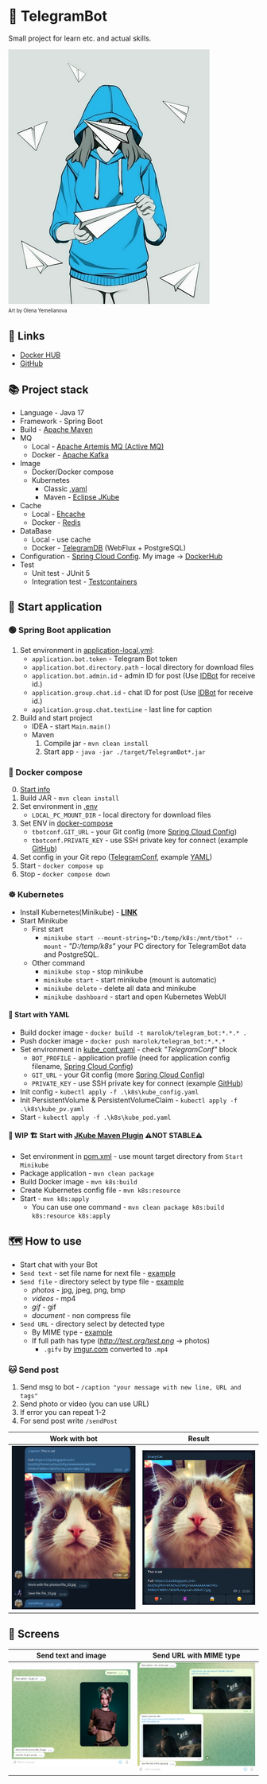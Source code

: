 # 🤖 TelegramBot
Small project for learn etc. and actual skills.

<img src="./src/main/resources/img/telegram.jpg" width="" height="512" alt="Art by Olena Yemelianova"/></br><sup><sub>Art by Olena Yemelianova</sub></sup>


## 🔗 Links
* [Docker HUB](https://hub.docker.com/repository/docker/marolok/telegram_bot/general)
* [GitHub](https://github.com/PavelBocharov/TelegramBot)

## 📚 Project stack
- Language - Java 17
- Framework - Spring Boot
- Build - [Apache Maven](https://maven.apache.org/)
- MQ
  - Local - [Apache Artemis MQ (Active MQ)](https://activemq.apache.org/components/artemis/)
  - Docker - [Apache Kafka](https://kafka.apache.org/)
- Image
  - Docker/Docker compose
  - Kubernetes
    - Classic [.yaml](https://kubernetes.io/docs/home/)
    - Maven - [Eclipse JKube](https://www.eclipse.org/jkube/)
- Cache
  - Local - [Ehcache](https://www.ehcache.org/)
  - Docker - [Redis](https://redis.io/)
- DataBase
  - Local - use cache
  - Docker - [TelegramDB](https://github.com/PavelBocharov/TelegramDB) (WebFlux + PostgreSQL)
- Configuration - [Spring Cloud Config](https://docs.spring.io/spring-cloud-config/docs/current/reference/html/). My image -> [DockerHub](https://hub.docker.com/repository/docker/marolok/telegram_conf/general)
- Test
  - Unit test - JUnit 5
  - Integration test - [Testcontainers](https://www.testcontainers.org/)

## 🚀 Start application
### 🟢 Spring Boot application
1) Set environment in [application-local.yml](./src/main/resources/application-local.yml):
   - `application.bot.token` - Telegram Bot token
   - `application.bot.directory.path` - local directory for download files
   - `application.bot.admin.id` - admin ID for post (Use [IDBot](https://t.me/username_to_id_bot) for receive id.)
   - `application.group.chat.id` - chat ID for post (Use [IDBot](https://t.me/username_to_id_bot) for receive id.)
   - `application.group.chat.textLine` - last line for caption
2) Build and start project
   - IDEA - start `Main.main()`
   - Maven
     1) Compile jar - `mvn clean install`
     2) Start app - `java -jar ./target/TelegramBot*.jar`

### 🚢 Docker compose
0) [Start info](https://www.baeldung.com/ops/docker-compose)
1) Build JAR - `mvn clean install`
2) Set environment in [.env](./.env)
    - `LOCAL_PC_MOUNT_DIR` - local directory for download files
3) Set ENV in [docker-compose](./docker-compose.yml)
   - `tbotconf.GIT_URL` - your Git config (more [Spring Cloud Config](https://docs.spring.io/spring-cloud-config/docs/current/reference/html/))
   - `tbotconf.PRIVATE_KEY` - use SSH private key for connect (example [GitHub](https://docs.github.com/en/authentication/connecting-to-github-with-ssh/adding-a-new-ssh-key-to-your-github-account))
4) Set config in your Git repo ([TelegramConf](https://github.com/PavelBocharov/TelegramConf/blob/main/telegram-bot-image.yml), example [YAML](./src/main/resources/example.yaml))
5) Start - `docker compose up`
4) Stop - `docker compose down`

### ☸️ Kubernetes
* Install Kubernetes(Minikube) - **[LINK](https://kubernetes.io/ru/docs/setup/learning-environment/minikube/)**
* Start Minikube
  * First start 
    * `minikube start --mount-string="D:/temp/k8s:/mnt/tbot" --mount` - *"D:/temp/k8s"* your PC directory for TelegramBot data and PostgreSQL.
  * Other command
    * `minikube stop` - stop minikube
    * `minikube start` - start minikube (mount is automatic)
    * `minikube delete` - delete all data and minikube
    * `minikube dashboard` - start and open Kubernetes WebUI

#### 📗 Start with YAML
* Build docker image - `docker build -t marolok/telegram_bot:*.*.* .`
* Push docker image - `docker push marolok/telegram_bot:*.*.*`
* Set environment in [kube_conf.yaml](./k8s/kube_config.yaml) - check _"TelegramConf"_ block
  * `BOT_PROFILE` - application profile (need for application config filename, [Spring Cloud Config](https://docs.spring.io/spring-cloud-config/docs/current/reference/html/))
  * `GIT_URL` - your Git config (more [Spring Cloud Config](https://docs.spring.io/spring-cloud-config/docs/current/reference/html/))
  * `PRIVATE_KEY` - use SSH private key for connect (example [GitHub](https://docs.github.com/en/authentication/connecting-to-github-with-ssh/adding-a-new-ssh-key-to-your-github-account))
* Init config - `kubectl apply -f .\k8s\kube_config.yaml`
* Init PersistentVolume & PersistentVolumeClaim - `kubectl apply -f .\k8s\kube_pv.yaml`
* Start - `kubectl apply -f .\k8s\kube_pod.yaml`

#### 🚧 WIP 🏗️ Start with [JKube Maven Plugin](https://www.eclipse.org/jkube/) ⚠️NOT STABLE⚠️
* Set environment in [pom.xml](./pom.xml) - use mount target directory from `Start Minikube`
* Package application - `mvn clean package`
* Build Docker image - `mvn k8s:build`
* Create Kubernetes config file - `mvn k8s:resource`
* Start - `mvn k8s:apply`
  * You can use one command - `mvn clean package k8s:build k8s:resource k8s:apply`

## 🗺️ How to use
- Start chat with your Bot
- `Send text` - set file name for next file - [example](#-send-text-and-image)
- `Send file` - directory select by type file - [example](#-send-text-and-image)
  - _photos_ - jpg, jpeg, png, bmp
  - _videos_ - mp4
  - _gif_ - gif
  - _document_ -  non compress file
- `Send URL` - directory select by detected type
  - By MIME type - [example](#-send-url-with-mime-type)
  - If full path has type (_http://test.org/test.png_ -> photos)
    - `.gifv` by [imgur.com](https://imgur.com/) converted to `.mp4`
### 🐱 Send post
1) Send msg to bot - `/caption "your message with new line, URL and tags"`
2) Send photo or video (you can use URL)
3) If error you can repeat 1-2
4) For send post write `/sendPost`

|                   Work with bot                    |                       Result                       |
|:--------------------------------------------------:|:--------------------------------------------------:|
| ![screen_3](./src/main/resources/img/screen_3.png) | ![screen_4](./src/main/resources/img/screen_4.png) |

## 🎴 Screens
|                Send text and image                 |                 Send URL with MIME type                 |
|----------------------------------------------------|:-------------------------------------------------------:|
| ![screen_1](./src/main/resources/img/screen_1.png) |   ![screen_2](./src/main/resources/img/screen_2.png)    |

